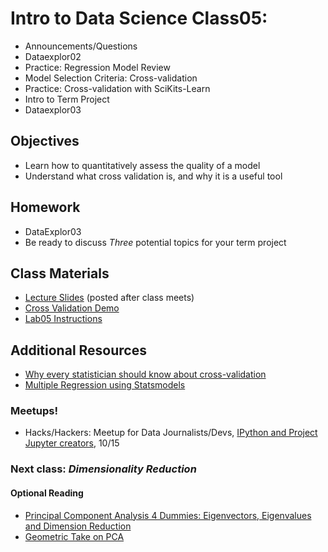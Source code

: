 Intro to Data Science Class05:
=======

- Announcements/Questions
- Dataexplor02 
- Practice: Regression Model Review
- Model Selection Criteria: Cross-validation
- Practice: Cross-validation with SciKits-Learn
- Intro to Term Project
- Dataexplor03

## Objectives

* Learn how to quantitatively assess the quality of a model
* Understand what cross validation is, and why it is a useful tool

## Homework

* DataExplor03
* Be ready to discuss *Three* potential topics for your term project

## Class Materials

* [Lecture Slides](https://github.com/gads14-nyc/fall_2014_lessons/blob/master/05_model_selection/class05.pdf) (posted after class meets)
* [Cross Validation Demo](http://nbviewer.ipython.org/github/gads14-nyc/fall_2014_lessons/blob/master/05_model_selection/lab/**)
* [Lab05 Instructions](https://github.com/gads14-nyc/fall_2014_lessons/blob/master/05_model_selection/lab/README.md)

## Additional Resources

* [Why every statistician should know about cross-validation](http://robjhyndman.com/hyndsight/crossvalidation/)
* [Multiple Regression using Statsmodels](http://www.datarobot.com/blog/multiple-regression-using-statsmodels/)

### Meetups!

* Hacks/Hackers: Meetup for Data Journalists/Devs, [IPython and Project Jupyter creators](http://www.meetup.com/NYC-Data-Business-Meetup/events/207886872/), 10/15

### Next class: *Dimensionality Reduction*

#### Optional Reading

* [Principal Component Analysis 4 Dummies: Eigenvectors, Eigenvalues and Dimension Reduction](http://georgemdallas.wordpress.com/2013/10/30/principal-component-analysis-4-dummies-eigenvectors-eigenvalues-and-dimension-reduction/)
* [Geometric Take on PCA](http://bugra.github.io/work/notes/2014-09-27/geometric-take-on-pca/)


